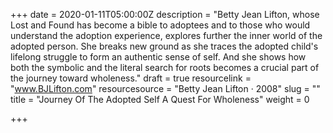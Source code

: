 +++
date = 2020-01-11T05:00:00Z
description = "Betty Jean Lifton, whose Lost and Found has become a bible to adoptees and to those who would understand the adoption experience, explores further the inner world of the adopted person. She breaks new ground as she traces the adopted child's lifelong struggle to form an authentic sense of self. And she shows how both the symbolic and the literal search for roots becomes a crucial part of the journey toward wholeness."
draft = true
resourcelink = "www.BJLifton.com"
resourcesource = "Betty Jean Lifton · 2008"
slug = ""
title = "Journey Of The Adopted Self A Quest For Wholeness"
weight = 0

+++
